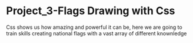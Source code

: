 # Project_3-Flags Drawing with Css

<p>Css shows us how amazing and powerful it can be, here we are going to train skills creating national flags with a vast array of different knownledge</p>
